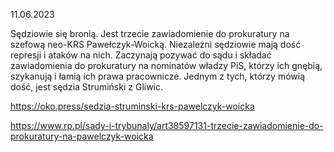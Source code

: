 11.06.2023

Sędziowie się bronią. Jest trzecie zawiadomienie do prokuratury na szefową neo-KRS Pawełczyk-Woicką.
 Niezależni sędziowie mają dość represji i ataków na nich. Zaczynają pozywać do sądu i składać zawiadomienia do prokuratury na nominatów władzy PiS, którzy ich gnębią, szykanują i łamią ich prawa pracownicze. Jednym z tych, którzy mówią dość, jest sędzia Strumiński z Gliwic.

https://oko.press/sedzia-struminski-krs-pawelczyk-woicka

https://www.rp.pl/sady-i-trybunaly/art38597131-trzecie-zawiadomienie-do-prokuratury-na-pawelczyk-woicka